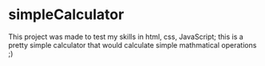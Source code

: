 # simpleCalculator
This project was made to test my skills in html, css, JavaScript; this is a pretty simple calculator that would calculate simple mathmatical operations ;)
